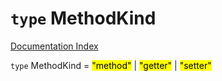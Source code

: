 # `type` MethodKind

[Documentation Index](../README.md)

`type` MethodKind = <mark>"method"</mark> | <mark>"getter"</mark> | <mark>"setter"</mark>